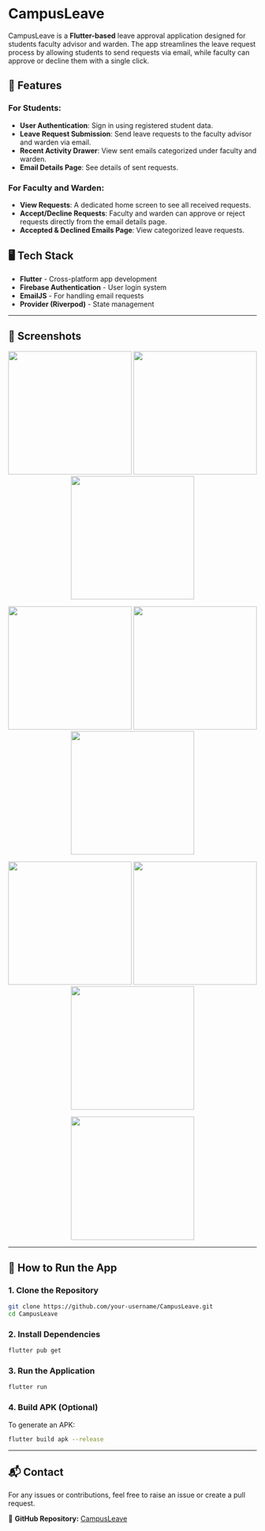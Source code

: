 # CampusLeave

CampusLeave is a **Flutter-based** leave approval application designed for students faculty advisor and warden. The app streamlines the leave request process by allowing students to send requests via email, while faculty can approve or decline them with a single click.

## 📌 Features

### **For Students:**

- **User Authentication**: Sign in using registered student data.
- **Leave Request Submission**: Send leave requests to the faculty advisor and warden via email.
- **Recent Activity Drawer**: View sent emails categorized under faculty and warden.
- **Email Details Page**: See details of sent requests.

### **For Faculty and Warden:**

- **View Requests**: A dedicated home screen to see all received requests.
- **Accept/Decline Requests**: Faculty and warden can approve or reject requests directly from the email details page.
- **Accepted & Declined Emails Page**: View categorized leave requests.

## 🖥️ Tech Stack

- **Flutter** - Cross-platform app development
- **Firebase Authentication** - User login system
- **EmailJS** - For handling email requests
- **Provider (Riverpod)** - State management

---

## 📸 Screenshots

<p align="center">
  <img src="screenshots/login-screen.jpg" width="250" />
  <img src="screenshots/signup-screen.jpg" width="250" />
  <img src="screenshots/feed.jpg" width="250" />
</p>

<p align="center">
  <img src="screenshots/feed-dark.jpg" width="250" />
  <img src="screenshots/post-options.jpg" width="250" />
  <img src="screenshots/post-text.jpg" width="250" />
</p>

<p align="center">
  <img src="screenshots/post-link.jpg" width="250" />
  <img src="screenshots/user-profile.jpg" width="250" />
  <img src="screenshots/community-profile.jpg" width="250" />
</p>

<p align="center">
  <img src="screenshots/post-image.jpg" width="250" />
</p>

---

## 🚀 How to Run the App

### **1. Clone the Repository**

```sh
git clone https://github.com/your-username/CampusLeave.git
cd CampusLeave
```

### **2. Install Dependencies**

```sh
flutter pub get
```

### **3. Run the Application**

```sh
flutter run
```

### **4. Build APK (Optional)**

To generate an APK:

```sh
flutter build apk --release
```

---

## 📬 Contact

For any issues or contributions, feel free to raise an issue or create a pull request.

🔗 **GitHub Repository:** [CampusLeave](https://github.com/your-username/CampusLeave)
